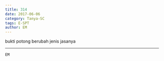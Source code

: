```yaml
---
title: 314
date: 2017-06-06
category: Tanya-SC
tags: E-SPT
author: EM
---
```


bukti potong berubah jenis jasanya

---



`EM`
